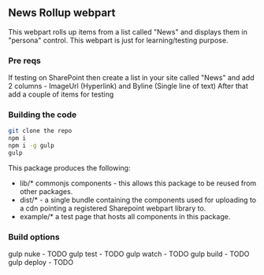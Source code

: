 ## News Rollup webpart

This webpart rolls up items from a list called "News" and displays them in "persona" control. This webpart is just for learning/testing purpose.

### Pre reqs
If testing on SharePoint then create a list in your site called "News" and add 2 columns - ImageUrl (Hyperlink) and Byline (Single line of text)
After that add a couple of items for testing

### Building the code

```bash
git clone the repo
npm i
npm i -g gulp
gulp
```

This package produces the following:

* lib/* commonjs components - this allows this package to be reused from other packages.
* dist/* - a single bundle containing the components used for uploading to a cdn pointing a registered Sharepoint webpart library to.
* example/* a test page that hosts all components in this package.

### Build options

gulp nuke - TODO
gulp test - TODO
gulp watch - TODO
gulp build - TODO
gulp deploy - TODO
